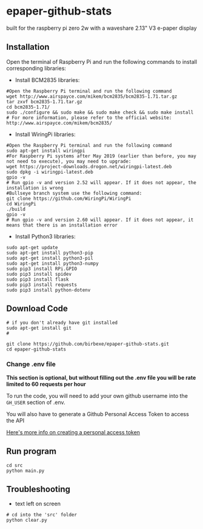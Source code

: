 # epaper-github-stats

built for the raspberry pi zero 2w with a waveshare 2.13" V3 e-paper display

## Installation

Open the terminal of Raspberry Pi and run the following commands to install corresponding libraries: 

- Install BCM2835 libraries:

```
#Open the Raspberry Pi terminal and run the following command
wget http://www.airspayce.com/mikem/bcm2835/bcm2835-1.71.tar.gz
tar zxvf bcm2835-1.71.tar.gz
cd bcm2835-1.71/
sudo ./configure && sudo make && sudo make check && sudo make install
# For more information, please refer to the official website: http://www.airspayce.com/mikem/bcm2835/
```

- Install WiringPi libraries:

```
#Open the Raspberry Pi terminal and run the following command
sudo apt-get install wiringpi
#For Raspberry Pi systems after May 2019 (earlier than before, you may not need to execute), you may need to upgrade:
wget https://project-downloads.drogon.net/wiringpi-latest.deb
sudo dpkg -i wiringpi-latest.deb
gpio -v
# Run gpio -v and version 2.52 will appear. If it does not appear, the installation is wrong
#Bullseye branch system use the following command:
git clone https://github.com/WiringPi/WiringPi
cd WiringPi
./build
gpio -v
# Run gpio -v and version 2.60 will appear. If it does not appear, it means that there is an installation error
```

- Install Python3 libraries:

```
sudo apt-get update
sudo apt-get install python3-pip
sudo apt-get install python3-pil
sudo apt-get install python3-numpy
sudo pip3 install RPi.GPIO
sudo pip3 install spidev
sudo pip3 install flask
sudo pip3 install requests
sudo pip3 install python-dotenv
```

## Download Code

```
# if you don't already have git installed
sudo apt-get install git
#

git clone https://github.com/birbexe/epaper-github-stats.git
cd epaper-github-stats
```

### Change .env file

**This section is optional, but without filling out the .env file you will be rate limited to 60 requests per hour**

To run the code, you will need to add your own github username into the `GH_USER` section of .env.

You will also have to generate a Github Personal Access Token to access the API

[Here's more info on creating a personal access token](https://docs.github.com/en/authentication/keeping-your-account-and-data-secure/creating-a-personal-access-token#creating-a-fine-grained-personal-access-token)

## Run program

```
cd src
python main.py
```

## Troubleshooting

- text left on screen

```
# cd into the 'src' folder
python clear.py
```

